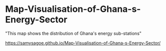 # Map-Visualisation-of-Ghana-s-Energy-Sector
"This map shows the distribution of Ghana's energy sub-stations"

https://samysagoe.github.io/Map-Visualisation-of-Ghana-s-Energy-Sector/

<!DOCTYPE html>
<html>
  <head>
    <title>Energy-Map-of-Ghana</title>
    <meta name="viewport" content="width=device-width, initial-scale=1.0">
    

  <script type="text/javascript" src="https://www.gstatic.com/charts/loader.js"></script>
  <script>
    google.charts.load('current', { 'packages': ['map'] });
    google.charts.setOnLoadCallback(drawMap);

    function drawMap() {
      var data = google.visualization.arrayToDataTable([
        ['Country', 'Population'],
        ['China', 'China: 1,363,800,000'],
        ['India', 'India: 1,242,620,000'],
        ['US', 'US: 317,842,000'],
        ['Indonesia', 'Indonesia: 247,424,598'],
        ['Brazil', 'Brazil: 201,032,714'],
        ['Pakistan', 'Pakistan: 186,134,000'],
        ['Nigeria', 'Nigeria: 173,615,000'],
        ['Bangladesh', 'Bangladesh: 152,518,015'],
        ['Russia', 'Russia: 146,019,512'],
        ['Japan', 'Japan: 127,120,000']
      ]);

    var options = {
      showTooltip: true,
      showInfoWindow: true
    };

    var map = new google.visualization.Map(document.getElementById('chart_div'));

    map.draw(data, options);
  };
  </script>
  </head>
  <body>
    <div id="chart_div"></div>
  </body>
</html>
